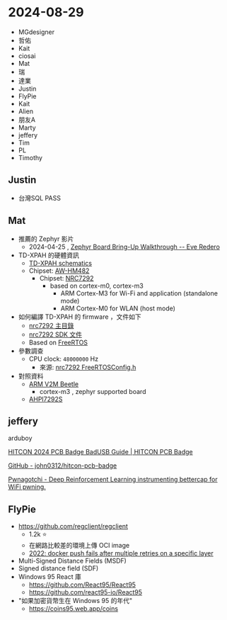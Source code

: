 # 2024-08-29

- MGdesigner
- 哲佑
- Kait
- ciosai
- Mat
- 瑞
- 達業
- Justin
- FlyPie
- Kait
- Alien
- 朋友A
- Marty
- jeffery
- Tim
- PL
- Timothy


## Justin

- 台灣SQL PASS


## Mat

- 推薦的 Zephyr 影片
    - 2024-04-25 , [Zephyr Board Bring-Up Walkthrough -- Eve Redero](https://www.youtube.com/watch?v=JW0SHNF2w-8)
- TD-XPAH 的硬體資訊
    - [TD-XPAH schematics](https://github.com/teledatics/TD-XPAH/blob/main/TD-XPAH_v1.5.pdf)
    - Chipset: [AW-HM482](https://fcc.report/FCC-ID/TLZ-HM482/5470454.pdf)
        - Chipset: [NRC7292](https://newracom.com/products/nrc7292)
            - based on cortex-m0, cortex-m3
                - ARM Cortex-M3 for Wi-Fi and application (standalone mode)
                - ARM Cortex-M0 for WLAN (host mode)
- 如何編譯 TD-XPAH 的 firmware ，文件如下
    - [nrc7292 主目錄](https://github.com/teledatics/nrc7292_sdk/tree/master/package/standalone)
    - [nrc7292 SDK 文件](https://github.com/teledatics/nrc7292_sdk/blob/master/package/standalone/doc/UG-7292-004-Standalone%20SDK.pdf)
    - Based on [FreeRTOS](https://www.freertos.org/)
- 參數調查
    - CPU clock: `48000000` Hz
        - 來源: [nrc7292 FreeRTOSConfig.h](https://github.com/teledatics/nrc7292_sdk/blob/30f367317942bd6b4cd913dbf5639d1d00735d67/package/standalone/lib/FreeRTOS/Config/nrc7292/FreeRTOSConfig.h)
- 對照資料
    - [ARM V2M Beetle](https://docs.nordicsemi.com/bundle/ncs-0.3.0/page/zephyr/boards/arm/v2m_beetle/doc/v2m_beetle.html)
        - cortex-m3 , zephyr supported board
    - [AHPI7292S](https://docs.alfa.com.tw/Product/AHPI7292S/30_Technical_Details/)


## jeffery

arduboy 

[HITCON 2024 PCB Badge BadUSB Guide | HITCON PCB Badge](https://pcb.hitcon.org/2024/BadUSB.html)

[GitHub - john0312/hitcon-pcb-badge](https://github.com/john0312/hitcon-pcb-badge/)

[Pwnagotchi - Deep Reinforcement Learning instrumenting bettercap for WiFi pwning.](https://pwnagotchi.ai/)


## FlyPie

- https://github.com/regclient/regclient
    - 1.2k ⭐
    - 在網路比較差的環境上傳 OCI image
    - [2022: docker push fails after multiple retries on a specific layer](https://stackoverflow.com/a/74000290)
- Multi-Signed Distance Fields (MSDF)
- Signed distance field (SDF)
- Windows 95 React 庫
    - https://github.com/React95/React95
    - https://github.com/react95-io/React95
- "如果加密貨幣生在 Windows 95 的年代"
    - https://coins95.web.app/coins


